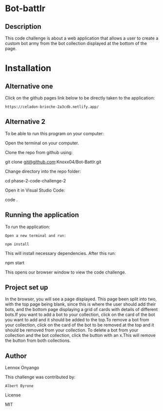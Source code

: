 # Bot-battlr
## Description

This code challenge is about a web application that allows a user to create a custom bot army from the bot collection displayed at the bottom of the page.
# Installation
## Alternative one

Click on the github pages link below to be directly taken to the application:

    https://celadon-brioche-2a3cdb.netlify.app/

## Alternative 2

To be able to run this program on your computer:

Open the terminal on your computer.

Clone the repo from github using:

git clone git@github.com:Knoxx04/Bot-Battlr.git

Change directory into the repo folder:

cd phase-2-code-challenge-2

Open it in Visual Studio Code:

code .

## Running the application

To run the application:

    Open a new terminal and run:

    npm install

This will install necessary dependencies. After this run:

npm start

This opens our browser window to view the code challenge.
## Project set up

In the browser, you will see a page displayed. This page been split into two, with the top page being blank, since this is where the user should add their bots, and the bottom page displaying a grid of cards with details of different bots.If you want to add a bot to your collection, click on the card of the bot you want to add and it should be added to the top.To remove a bot from your collection, click on the card of the bot to be removed at the top and it should be removed from your collection. To delete a bot from your collection and the bot collection, click the button with an x.This will remove the button from both collections.
##  Author

Lennox Onyango

This challenge was contributed by:

    Albert Byrone

License

MIT